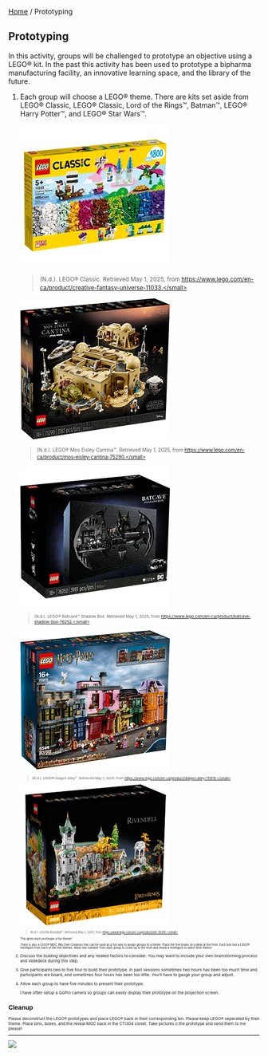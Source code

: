 [Home](/) / Prototyping

<style>@import url("//readme.codeadam.ca/readme.css");</style>

## Prototyping

In this activity, groups will be challenged to prototype an objective using a LEGO&reg; kit. In the past this activity has been used to prototype a bipharma manufacturing facility, an innovative learning space, and the library of the future.

1. Each group will choose a LEGO&reg; theme. There are kits set aside from LEGO&reg; Classic, LEGO&reg; Classic, Lord of the Rings&trade;, Batman&trade;, LEGO&reg; Harry Potter&trade;, and LEGO&reg; Star Wars&trade;.

   ![Classic](images/prototyping/prototyping-fantasy.png)
   > <small>(N.d.). LEGO&reg; Classic. Retrieved May 1, 2025, from https://www.lego.com/en-ca/product/creative-fantasy-universe-11033.</small>

   ![Mos Eisley Cantina™](images/prototyping/prototyping-mos.png)
   > <small>(N.d.). LEGO&reg; Mos Eisley Cantina™. Retrieved May 1, 2025, from https://www.lego.com/en-ca/product/mos-eisley-cantina-75290.</small>
   
   ![Batcave™ Shadow Box](images/prototyping/prototyping-shadow.png)
   > <small>(N.d.). LEGO&reg; Batcave™ Shadow Box. Retrieved May 1, 2025, from https://www.lego.com/en-ca/product/batcave-shadow-box-76252.</small>

   ![Diagon Alley™](images/prototyping/prototyping-diagon.png)
   > <small>(N.d.). LEGO&reg; Diagon Alley™. Retrieved May 1, 2025, from https://www.lego.com/en-ca/product/diagon-alley-75978.</small>

   ![Rivendell™](images/prototyping/prototyping-rings.png)
   > <small>(N.d.). LEGO& Rivendell™. Retrieved May 1, 2025, from https://www.lego.com/en-ca/product/lotr-10316.</small>

   This gives each prototype a fun theme!

   There is also a LEGO&reg; MOC (My Own Creation) that can be used as a fun way to assign groups to a theme. Place the five boxes on a desk at the front. Each box has a LEGO&reg; minifigure from each of the five themes. Allow one member from each group to come up to the front and reveal a minifigure to select their theme!

3. Discuss the bulding objectives and any related factors to consider. You may want to include your own brainstorming process and slidedeck during this step.

4. Give participants two to five four to build their prototype. In past sessions sometimes two hours has been too much time and participants are board, and sometimes four hours has been too little. You'll have to gauge your group and adjust.

5. Allow each group to have five minutes to present their prototype.

   I have often setup a GoPro camera so groups can easily display their prototype on the projection screen.

## Cleanup

Please deconstruct the LEGO&reg; prototypes and place LEGO&reg; back in their corresponding bin. Please keep LEGO&reg; seperated by their theme. Place bins, boxes, and the reveal MOC back in the CTI304 closet. Take pictures o the prototype and send them to me please!

---

<a href="https://codeadam.ca">
<img src="https://cdn.codeadam.ca/images@1.0.0/codeadam-logo-coloured-horizontal.png" width="100">
</a>
